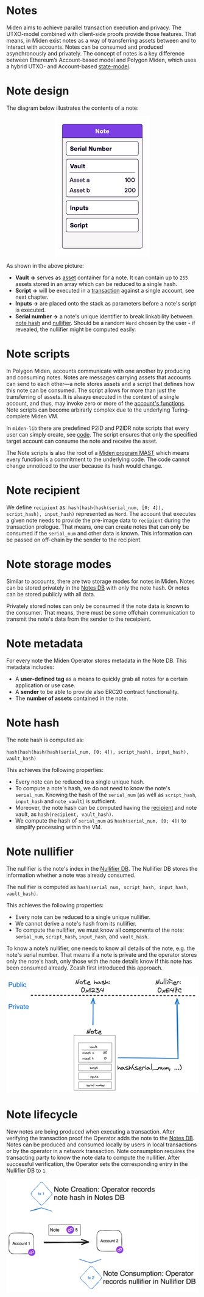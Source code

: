 # Notes
Miden aims to achieve parallel transaction execution and privacy. The UTXO-model combined with client-side proofs provide those features. That means, in Miden exist notes as a way of transferring assets between and to interact with accounts. Notes can be consumed and produced asynchronously and privately. The concept of notes is a key difference between Ethereum’s Account-based model and Polygon Miden, which uses a hybrid UTXO- and Account-based [state-model](state.md). 


# Note design
The diagram below illustrates the contents of a note:

<p align="center">
    <img src="../diagrams/architecture/note/Note.png">
</p>

As shown in the above picture:
* **Vault &rarr;** serves as [asset](assets.md) container for a note. It can contain up to `255` assets stored in an array which can be reduced to a single hash.
* **Script &rarr;** will be executed in a [transaction](https://0xpolygonmiden.github.io/miden-base/architecture/transactions.html) against a single account, see next chapter.
* **Inputs &rarr;** are placed onto the stack as parameters before a note's script is executed.
* **Serial number &rarr;** a note's unique identifier to break linkability between [note hash](https://0xpolygonmiden.github.io/miden-base/architecture/notes.html#note-hash) and [nullifier](https://0xpolygonmiden.github.io/miden-base/architecture/notes.html#note-nullifier). Should be a random `Word` chosen by the user - if revealed, the nullifier might be computed easily.

# Note scripts
In Polygon Miden, accounts communicate with one another by producing and consuming notes. Notes are messages carrying assets that accounts can send to each other—a note stores assets and a script that defines how this note can be consumed. The script allows for more than just the transferring of assets. It is always executed in the context of a single account, and thus, may invoke zero or more of the [account's functions](https://0xpolygonmiden.github.io/miden-base/architecture/accounts.html#code). Note scripts can become arbirarly complex due to the underlying Turing-complete Miden VM. 

In `miden-lib` there are predefined P2ID and P2IDR note scripts that every user can simply create, see [code](https://github.com/0xPolygonMiden/miden-base/blob/fa63b26d845f910d12bd5744f34a6e55c08d5cde/miden-lib/src/notes/mod.rs#L15-L66). The script ensures that only the specified target account can consume the note and receive the asset. 

The Note scripts is also the root of a [Miden program MAST](https://0xpolygonmiden.github.io/miden-vm/user_docs/assembly/main.html) which means every function is a commitment to the underlying code. The code cannot change unnoticed to the user because its hash would change.

# Note recipient 
We define `recipient` as: `hash(hash(hash(serial_num, [0; 4]), script_hash), input_hash)` represented as `Word`. The account that executes a given note needs to provide the pre-image data to `recipient` during the transaction prologue. That means, one can create notes that can only be consumed if the `serial_num` and other data is known. This information can be passed on off-chain by the sender to the recipient. 

# Note storage modes
Similar to accounts, there are two storage modes for notes in Miden. Notes can be stored privately in the [Notes DB](https://0xpolygonmiden.github.io/miden-base/architecture/state.html#notes-database) with only the note hash. Or notes can be stored publicly with all data.

Privately stored notes can only be consumed if the note data is known to the consumer. That means, there must be some offchain communication to transmit the note's data from the sender to the receipient.

# Note metadata
For every note the Miden Operator stores metadata in the Note DB. This metadata includes:

* A **user-defined tag** as a means to quickly grab all notes for a certain application or use case.
* A **sender** to be able to provide also ERC20 contract functionality.
* The **number of assets** contained in the note. 

# Note hash
The note hash is computed as:

`hash(hash(hash(hash(serial_num, [0; 4]), script_hash), input_hash), vault_hash)`

This achieves the following properties:
- Every note can be reduced to a single unique hash.
- To compute a note's hash, we do not need to know the note's `serial_num`. Knowing the hash
    of the `serial_num` (as well as `script_hash`, `input_hash` and `note_vault`) is sufficient.
- Moreover, the note hash can be computed having the [recipient](https://0xpolygonmiden.github.io/miden-base/architecture/notes.html#note-recipient) and note vault, as `hash(recipient, vault_hash)`.
- We compute the hash of `serial_num` as `hash(serial_num, [0; 4])` to simplify processing within the VM.

# Note nullifier
The nullifier is the note's index in the [Nullifier DB](https://0xpolygonmiden.github.io/miden-base/architecture/state.html#nullifier-database). The Nullifier DB stores the information whether a note was already consumed.

The nullifier is computed as `hash(serial_num, script_hash, input_hash, vault_hash)`.

This achieves the following properties:
- Every note can be reduced to a single unique nullifier.
- We cannot derive a note's hash from its nullifier.
- To compute the nullifier, we must know all components of the note: `serial_num`, `script_hash`, `input_hash`, and `vault_hash`.

To know a note’s nullifier, one needs to know all details of the note, e.g. the note's serial number. That means if a note is private and the operator stores only the note's hash, only those with the note details know if this note has been consumed already. Zcash first introduced this approach.

<p align="center">
    <img src="../diagrams/architecture/note/Nullifier.png">
</p>

# Note lifecycle
New notes are being produced when executing a transaction. After verifying the transaction proof the Operator adds the note to the [Notes DB](https://0xpolygonmiden.github.io/miden-base/architecture/state.html#notes-database). Notes can be produced and consumed locally by users in local transactions or by the operator in a network transaction. Note consumption requires the transacting party to know the note data to compute the nullifier. After successful verification, the Operator sets the corresponding entry in the Nullifier DB to `1`. 

<p align="center">
    <img src="../diagrams/architecture/note/Note_life_cycle.png">
</p>
